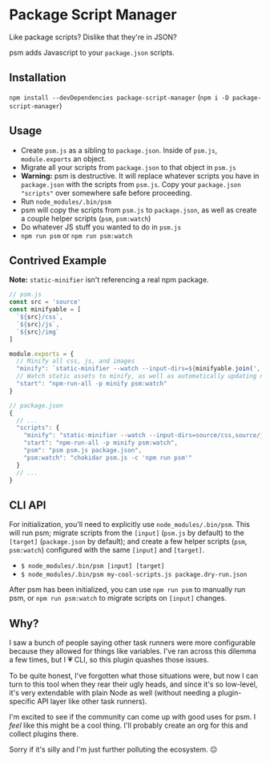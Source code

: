 # Package Script Manager

Like package scripts? Dislike that they're in JSON?

psm adds Javascript to your `package.json` scripts.

## Installation
`npm install --devDependencies package-script-manager` (`npm i -D package-script-manager`)

## Usage
- Create `psm.js` as a sibling to `package.json`. Inside of `psm.js`, `module.exports` an object.
- Migrate all your scripts from `package.json` to that object in `psm.js`
- **Warning:** psm is destructive. It will replace whatever scripts you have in `package.json` with the scripts from `psm.js`. Copy your `package.json` `"scripts"` over somewhere safe before proceeding.
- Run `node_modules/.bin/psm`
- psm will copy the scripts from `psm.js` to `package.json`, as well as create a couple helper scripts (`psm`, `psm:watch`)
- Do whatever JS stuff you wanted to do in `psm.js`
- `npm run psm` or `npm run psm:watch`

## Contrived Example
**Note:** `static-minifier` isn't referencing a real npm package.

```js
// psm.js
const src = 'source'
const minifyable = [
  `${src}/css`,
  `${src}/js`,
  `${src}/img`
]

module.exports = {
  // Minify all css, js, and images
  "minify": `static-minifier --watch --input-dirs=${minifyable.join(',')} --output-dir=dist`,
  // Watch static assets to minify, as well as automatically updating npm scripts when psm.js is changed.
  "start": "npm-run-all -p minify psm:watch"
}
```

```js
// package.json
{
  // ...
  "scripts": {
    "minify": "static-minifier --watch --input-dirs=source/css,source/js,source/img --output-dir=dist",
    "start": "npm-run-all -p minify psm:watch",
    "psm": "psm psm.js package.json",
    "psm:watch": "chokidar psm.js -c 'npm run psm'"
  }
  // ...
}
```

## CLI API
For initialization, you'll need to explicitly use `node_modules/.bin/psm`. This will run psm; migrate scripts from the `[input]` (`psm.js` by default) to the `[target]` (`package.json` by default); and create a few helper scripts (`psm`, `psm:watch`) configured with the same `[input]` and `[target]`.
- `$ node_modules/.bin/psm [input] [target]`
- `$ node_modules/.bin/psm my-cool-scripts.js package.dry-run.json`

After psm has been initialized, you can use `npm run psm` to manually run psm, or `npm run psm:watch` to migrate scripts on `[input]` changes.

## Why?
I saw a bunch of people saying other task runners were more configurable because they allowed for things like variables. I've ran across this dilemma a few times, but I 💗 CLI, so this plugin quashes those issues.

To be quite honest, I've forgotten what those situations were, but now I can turn to this tool when they rear their ugly heads, and since it's so low-level, it's very extendable with plain Node as well (without needing a plugin-specific API layer like other task runners).

I'm excited to see if the community can come up with good uses for psm. I _feel_ like this might be a cool thing. I'll probably create an org for this and collect plugins there.

Sorry if it's silly and I'm just further polluting the ecosystem. 😐
